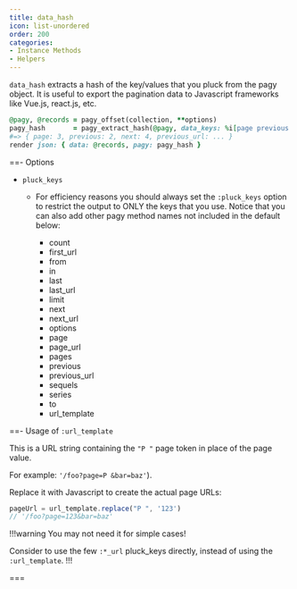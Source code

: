 ```yaml
---
title: data_hash
icon: list-unordered
order: 200
categories:
- Instance Methods
- Helpers
---
```


`data_hash` extracts a hash of the key/values that you pluck from the pagy object. It is useful to export the pagination
data to Javascript frameworks like Vue.js, react.js, etc.

```ruby Controller (action)
@pagy, @records = pagy_offset(collection, **options)
pagy_hash       = pagy_extract_hash(@pagy, data_keys: %i[page previous next previous_url next_url ...])
#=> { page: 3, previous: 2, next: 4, previous_url: ... } 
render json: { data: @records, pagy: pagy_hash }
```

==- Options

- `pluck_keys`

  - For efficiency reasons you should always set the `:pluck_keys` option to restrict the output to ONLY the keys that you use.
    Notice that you can also add other pagy method names not included in the default below:

    - count
    - first_url
    - from
    - in
    - last
    - last_url
    - limit
    - next
    - next_url
    - options
    - page
    - page_url
    - pages
    - previous
    - previous_url
    - sequels
    - series
    - to
    - url_template

==- Usage of `:url_template`

This is a URL string containing the `"P "` page token in place of the page value. 

For example: `'/foo?page=P &bar=baz'`).

Replace it with Javascript to create the actual page URLs:

```js
pageUrl = url_template.replace("P ", '123')
// '/foo?page=123&bar=baz'
```

!!!warning You may not need it for simple cases!

Consider to use the few `:*_url` pluck_keys directly, instead of using the `:url_template`.
!!!
      
===
